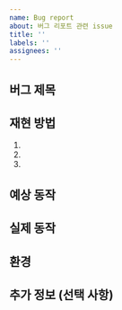 ```yaml
---
name: Bug report
about: 버그 리포트 관련 issue
title: ''
labels: ''
assignees: ''
---
```


## 버그 제목

<!-- 발견한 버그를 간단히 요약해 주세요. -->

## 재현 방법

<!-- 버그를 재현할 수 있는 단계별 방법을 작성해 주세요. -->

1.
2.
3.

## 예상 동작

<!-- 버그가 없으면 정상적으로 동작하는 방식 -->

## 실제 동작

<!-- 버그 발생 시 실제로 일어나는 동작 -->

## 환경

<!-- OS, 브라우저, 앱 버전 등 -->

## 추가 정보 (선택 사항)

<!-- 필요하면 스크린샷, 로그 등 첨부 -->
